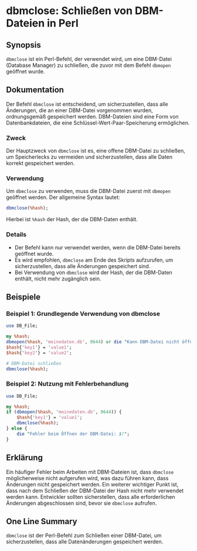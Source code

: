 <!--
Meta Description: # dbmclose: Schließen von DBM-Dateien in Perl ## Synopsis `dbmclose` ist ein Perl-Befehl, der verwendet wird, um eine DBM-Datei (Database Manager) zu ...
Meta Keywords: dbm, dbmclose, hash, der, datei
-->

# dbmclose: Schließen von DBM-Dateien in Perl

## Synopsis
`dbmclose` ist ein Perl-Befehl, der verwendet wird, um eine DBM-Datei (Database Manager) zu schließen, die zuvor mit dem Befehl `dbmopen` geöffnet wurde. 

## Dokumentation
Der Befehl `dbmclose` ist entscheidend, um sicherzustellen, dass alle Änderungen, die an einer DBM-Datei vorgenommen wurden, ordnungsgemäß gespeichert werden. DBM-Dateien sind eine Form von Datenbankdateien, die eine Schlüssel-Wert-Paar-Speicherung ermöglichen.

### Zweck
Der Hauptzweck von `dbmclose` ist es, eine offene DBM-Datei zu schließen, um Speicherlecks zu vermeiden und sicherzustellen, dass alle Daten korrekt gespeichert werden.

### Verwendung
Um `dbmclose` zu verwenden, muss die DBM-Datei zuerst mit `dbmopen` geöffnet werden. Der allgemeine Syntax lautet:

```perl
dbmclose(%hash);
```

Hierbei ist `%hash` der Hash, der die DBM-Daten enthält.

### Details
- Der Befehl kann nur verwendet werden, wenn die DBM-Datei bereits geöffnet wurde.
- Es wird empfohlen, `dbmclose` am Ende des Skripts aufzurufen, um sicherzustellen, dass alle Änderungen gespeichert sind.
- Bei Verwendung von `dbmclose` wird der Hash, der die DBM-Daten enthält, nicht mehr zugänglich sein.

## Beispiele
### Beispiel 1: Grundlegende Verwendung von dbmclose

```perl
use DB_File;

my %hash;
dbmopen(%hash, 'meinedaten.db', 0644) or die "Kann DBM-Datei nicht öffnen: $!";
$hash{'key1'} = 'value1';
$hash{'key2'} = 'value2';

# DBM-Datei schließen
dbmclose(%hash);
```

### Beispiel 2: Nutzung mit Fehlerbehandlung

```perl
use DB_File;

my %hash;
if (dbmopen(%hash, 'meinedaten.db', 0644)) {
    $hash{'key1'} = 'value1';
    dbmclose(%hash);
} else {
    die "Fehler beim Öffnen der DBM-Datei: $!";
}
```

## Erklärung
Ein häufiger Fehler beim Arbeiten mit DBM-Dateien ist, dass `dbmclose` möglicherweise nicht aufgerufen wird, was dazu führen kann, dass Änderungen nicht gespeichert werden. Ein weiterer wichtiger Punkt ist, dass nach dem Schließen der DBM-Datei der Hash nicht mehr verwendet werden kann. Entwickler sollten sicherstellen, dass alle erforderlichen Änderungen abgeschlossen sind, bevor sie `dbmclose` aufrufen.

## One Line Summary
`dbmclose` ist der Perl-Befehl zum Schließen einer DBM-Datei, um sicherzustellen, dass alle Datenänderungen gespeichert werden.